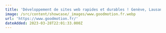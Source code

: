 ```yaml
---
title: 'Développement de sites web rapides et durables ! Genève, Lausanne, Annecy'
image: /src/content/showcase/_images/www.goodmotion.fr.webp
url: 'https://www.goodmotion.fr/'
dateAdded: 2023-03-28T22:01:33.000Z
---
```


